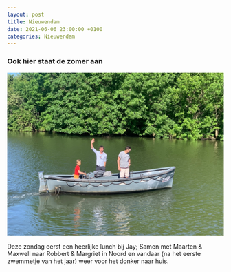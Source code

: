 ```yaml
---
layout: post
title: Nieuwendam
date: 2021-06-06 23:00:00 +0100
categories: Nieuwendam
---
```


### Ook hier staat de zomer aan

![nieuwendam](../assets/nieuwendam.jpg)

Deze zondag eerst een heerlijke lunch bij Jay; Samen met Maarten & Maxwell naar Robbert & Margriet in Noord en vandaar (na het eerste zwemmetje van het jaar) weer voor het donker naar huis.